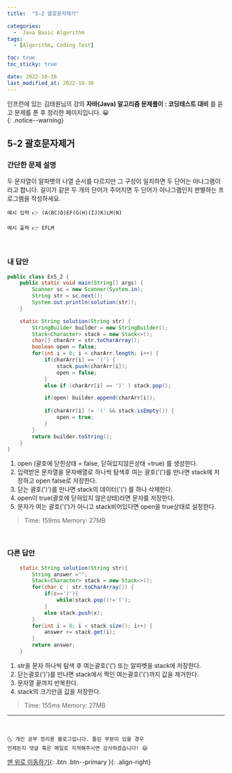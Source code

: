 ```yaml
---
title:  "5-2 괄호문자제거" 

categories:
  -  Java Basic Algorithm
tags:
  - [Algorithm, Coding Test]

toc: true
toc_sticky: true

date: 2022-10-30
last_modified_at: 2022-10-30
---
```


인프런에 있는 김태원님의 강의 **자바(Java) 알고리즘 문제풀이 : 코딩테스트 대비** 를 듣고 문제를 푼 후 정리한 페이지입니다. 😀  
{: .notice--warning}

## 5-2 괄호문자제거

### 간단한 문제 설명


두 문자열이 알파벳의 나열 순서를 다르지만 그 구성이 일치하면 두 단어는 아나그램이라고 합니다.
길이가 같은 두 개의 단어가 주어지면 두 단어가 아나그램인지 판별하는 프로그램을 작성하세요.
```
예시 입력 👉 (A(BC)D)EF(G(H)(IJ)K)LM(N)

예시 출력 👉 EFLM
```

<br>

### 내 답안


```java
public class Ex5_2 {
	public static void main(String[] args) {
		Scanner sc = new Scanner(System.in);
		String str = sc.next();
		System.out.println(solution(str));
	}

	static String solution(String str) {
		StringBuilder builder = new StringBuilder();
		Stack<Character> stack = new Stack<>();
		char[] charArr = str.toCharArray();
		boolean open = false;
		for(int i = 0; i < charArr.length; i++) {
			if(charArr[i] == '(') {
				stack.push(charArr[i]);
				open = false;
			}
			else if (charArr[i] == ')' ) stack.pop();

			if(open) builder.append(charArr[i]);
					
			if(charArr[i] != '(' && stack.isEmpty()) {
				open = true;
			}
		}
		return builder.toString();
	}
}

```
  1. open (괄호에 닫힌상태 = false, 닫혀있지않은상태 =true) 를 생성한다.<br/>
  2. 입력받은 문자열을 문자배열로 하나씩 탐색후 여는 괄호('(')를 만나면 stack에 저장하고 open false로 저장한다.<br/>
  3. 닫는 괄호(')')를 만나면 stack의 데이터('(') 를 하나 삭제한다.<br/>
  4. open이 true(괄호에 닫혀있지 않은상태)라면 문자를 저장한다.<br/>
  5. 문자가 여는 괄호('(')가 아니고 stack비어있다면 open을 true상태로 설정한다.

> Time: 159ms Memory: 27MB

<br>

### 다른 답안

```java
	static String solution(String str){
		String answer ="";
		Stack<Character> stack = new Stack<>();
		for(char c : str.toCharArray()) {
			if(c==')'){
				while(stack.pop()!='(');
			}
			else stack.push(x);					
		}
		for(int i = 0; i < stack.size(); i++) {
			answer += stack.get(i);
		}
		return answer;
	}

```
1. str을 문자 하나씩 탐색 후 여는괄호('(') 또는 알파벳을 stack에 저장한다.<br/>
2. 닫는괄호(')')를 만나면 stack에서 짝인 여는괄호('(')까지 값을 제거한다.<br/>
3. 문자열 끝까지 반복한다.<br/>
4. stack의 크기만큼 값을 저장한다.<br/>

> Time: 155ms Memory: 27MB


***
<br>


    🌜 개인 공부 정리용 블로그입니다. 틀린 부분이 있을 경우 
    언제든지 댓글 혹은 메일로 지적해주시면 감사하겠습니다! 😄

[맨 위로 이동하기](#){: .btn .btn--primary }{: .align-right}
